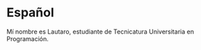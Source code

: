<h1>Español</h1>
<p>Mí nombre es Lautaro, estudiante de Tecnicatura Universitaria en Programación.</p>
